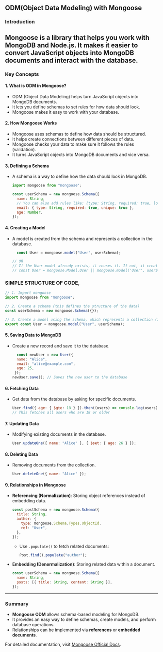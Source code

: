 ## ODM(Object Data Modeling) with Mongoose

### Introduction
Mongoose is a library that helps you work with MongoDB and Node.js. It makes it easier to convert JavaScript objects into MongoDB documents and interact with the database.
---

### Key Concepts

#### 1. What is ODM in Mongoose?

- ODM (Object Data Modeling) helps turn JavaScript objects into MongoDB documents.
- It lets you define schemas to set rules for how data should look.
- Mongoose makes it easy to work with your database.

#### 2. How Mongoose Works

- Mongoose uses schemas to define how data should be structured.
- It helps create connections between different pieces of data.
- Mongoose checks your data to make sure it follows the rules (validation).
- It turns JavaScript objects into MongoDB documents and vice versa.

#### 3. Defining a Schema

- A schema is a way to define how the data should look in MongoDB.

  ```javascript
  import mongoose from "mongoose";

  const userSchema = new mongoose.Schema({
    name: String,
    // You can also add rules like: {type: String, required: true, lowercase: true}
    email: { type: String, required: true, unique: true },
    age: Number,
  });
  ```

#### 4. Creating a Model

- A model is created from the schema and represents a collection in the database.

  ```javascript
    const User = mongoose.model("User", userSchema);

  // OR
  // If the User model already exists, it reuses it. If not, it creates a new one using the userSchema.
  // const User = mongoose.Model.User || mongoose.model('User', userSchema);
  ```

### SIMPLE STRUCTURE OF CODE,

  ```javascript
  // 1. Import mongoose
  import mongoose from "mongoose";

  // 2. Create a schema (this defines the structure of the data)
  const userSchema = new mongoose.Schema({});

  // 3. Create a model using the schema, which represents a collection (in this case, "User")
  export const User = mongoose.model("User", userSchema);

  ```

#### 5. Saving Data to MongoDB

- Create a new record and save it to the database.
  ```javascript
    const newUser = new User({
    name: "Alice",
    email: "alice@example.com",
    age: 25,
   });
  newUser.save(); // Saves the new user to the database
  ```

#### 6. Fetching Data

- Get data from the database by asking for specific documents.
  ```javascript
  User.find({ age: { $gte: 18 } }).then((users) => console.log(users));
  // This fetches all users who are 18 or older
  ```

#### 7. Updating Data

- Modifying existing documents in the database.
  ```javascript
  User.updateOne({ name: "Alice" }, { $set: { age: 26 } });
  ```

#### 8. Deleting Data

- Removing documents from the collection.
  ```javascript
  User.deleteOne({ name: "Alice" });
  ```

#### 9. Relationships in Mongoose

- **Referencing (Normalization)**: Storing object references instead of embedding data.
  ```javascript
  const postSchema = new mongoose.Schema({
    title: String,
    author: {
      type: mongoose.Schema.Types.ObjectId,
      ref: "User",
    },
  });
  ```
  - Use `.populate()` to fetch related documents:
    ```javascript
    Post.find().populate("author");
    ```
- **Embedding (Denormalization)**: Storing related data within a document.
  ```javascript
  const userSchema = new mongoose.Schema({
    name: String,
    posts: [{ title: String, content: String }],
  });
  ```

---

### Summary

- **Mongoose ODM** allows schema-based modeling for MongoDB.
- It provides an easy way to define schemas, create models, and perform database operations.
- Relationships can be implemented via **references** or **embedded documents**.

For detailed documentation, visit [Mongoose Official Docs](https://mongoosejs.com/).
